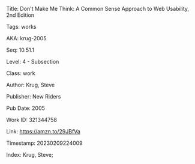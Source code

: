 Title:  Don't Make Me Think: A Common Sense Approach to Web Usability, 2nd Edition

Tags:   works

AKA:    krug-2005

Seq:    10.51.1

Level:  4 - Subsection

Class:  work

Author: Krug, Steve

Publisher: New Riders

Pub Date: 2005

Work ID: 321344758

Link:   https://amzn.to/29JBfVa

Timestamp: 20230209224009

Index:  Krug, Steve; 
